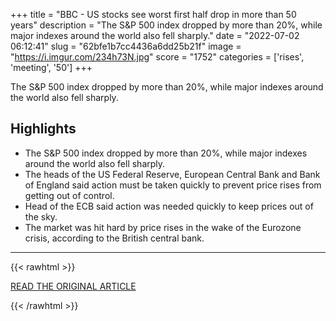 +++
title = "BBC - US stocks see worst first half drop in more than 50 years"
description = "The S&P 500 index dropped by more than 20%, while major indexes around the world also fell sharply."
date = "2022-07-02 06:12:41"
slug = "62bfe1b7cc4436a6dd25b21f"
image = "https://i.imgur.com/234h73N.jpg"
score = "1752"
categories = ['rises', 'meeting', '50']
+++

The S&P 500 index dropped by more than 20%, while major indexes around the world also fell sharply.

## Highlights

- The S&P 500 index dropped by more than 20%, while major indexes around the world also fell sharply.
- The heads of the US Federal Reserve, European Central Bank and Bank of England said action must be taken quickly to prevent price rises from getting out of control.
- Head of the ECB said action was needed quickly to keep prices out of the sky.
- The market was hit hard by price rises in the wake of the Eurozone crisis, according to the British central bank.

---

{{< rawhtml >}}
  <p class="article-category">
    <a target="_blank" href="https://www.bbc.com/news/business-62005360">READ THE ORIGINAL ARTICLE</a>
  </p>
{{< /rawhtml >}}
